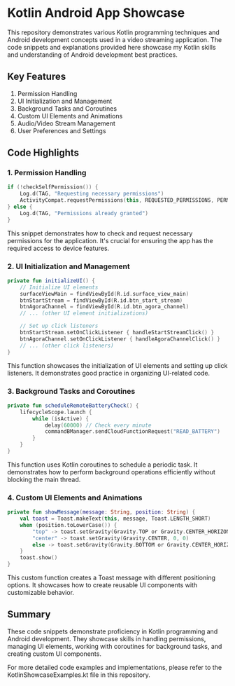# Kotlin Android App Showcase

This repository demonstrates various Kotlin programming techniques and Android development concepts used in a video streaming application. The code snippets and explanations provided here showcase my Kotlin skills and understanding of Android development best practices.

## Key Features

1. Permission Handling
2. UI Initialization and Management
3. Background Tasks and Coroutines
4. Custom UI Elements and Animations
5. Audio/Video Stream Management
6. User Preferences and Settings

## Code Highlights

### 1. Permission Handling

```kotlin
if (!checkSelfPermission()) {
    Log.d(TAG, "Requesting necessary permissions")
    ActivityCompat.requestPermissions(this, REQUESTED_PERMISSIONS, PERMISSION_REQ_ID)
} else {
    Log.d(TAG, "Permissions already granted")
}
```

This snippet demonstrates how to check and request necessary permissions for the application. It's crucial for ensuring the app has the required access to device features.

### 2. UI Initialization and Management

```kotlin
private fun initializeUI() {
    // Initialize UI elements
    surfaceViewMain = findViewById(R.id.surface_view_main)
    btnStartStream = findViewById(R.id.btn_start_stream)
    btnAgoraChannel = findViewById(R.id.btn_agora_channel)
    // ... (other UI element initializations)

    // Set up click listeners
    btnStartStream.setOnClickListener { handleStartStreamClick() }
    btnAgoraChannel.setOnClickListener { handleAgoraChannelClick() }
    // ... (other click listeners)
}
```

This function showcases the initialization of UI elements and setting up click listeners. It demonstrates good practice in organizing UI-related code.

### 3. Background Tasks and Coroutines

```kotlin
private fun scheduleRemoteBatteryCheck() {
    lifecycleScope.launch {
        while (isActive) {
            delay(60000) // Check every minute
            commandBManager.sendCloudFunctionRequest("READ_BATTERY")
        }
    }
}
```

This function uses Kotlin coroutines to schedule a periodic task. It demonstrates how to perform background operations efficiently without blocking the main thread.

### 4. Custom UI Elements and Animations

```kotlin
private fun showMessage(message: String, position: String) {
    val toast = Toast.makeText(this, message, Toast.LENGTH_SHORT)
    when (position.toLowerCase()) {
        "top" -> toast.setGravity(Gravity.TOP or Gravity.CENTER_HORIZONTAL, 0, 150)
        "center" -> toast.setGravity(Gravity.CENTER, 0, 0)
        else -> toast.setGravity(Gravity.BOTTOM or Gravity.CENTER_HORIZONTAL, 0, 150)
    }
    toast.show()
}
```

This custom function creates a Toast message with different positioning options. It showcases how to create reusable UI components with customizable behavior.

## Summary

These code snippets demonstrate proficiency in Kotlin programming and Android development. They showcase skills in handling permissions, managing UI elements, working with coroutines for background tasks, and creating custom UI components.

For more detailed code examples and implementations, please refer to the KotlinShowcaseExamples.kt file in this repository.
